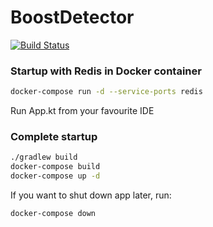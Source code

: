 # BoostDetector
[![Build Status](https://travis-ci.com/galleyltd/BoostDetector.svg?branch=master)](https://travis-ci.com/galleyltd/BoostDetector)

### Startup with Redis in Docker container
```bash
docker-compose run -d --service-ports redis
```

Run App.kt from your favourite IDE

### Complete startup
```bash
./gradlew build
docker-compose build
docker-compose up -d
```

If you want to shut down app later, run:
```bash
docker-compose down
```
